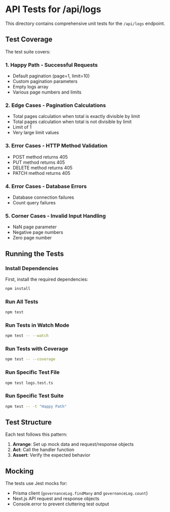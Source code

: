 # API Tests for /api/logs

This directory contains comprehensive unit tests for the `/api/logs` endpoint.

## Test Coverage

The test suite covers:

### 1. **Happy Path - Successful Requests**
- Default pagination (page=1, limit=10)
- Custom pagination parameters
- Empty logs array
- Various page numbers and limits

### 2. **Edge Cases - Pagination Calculations**
- Total pages calculation when total is exactly divisible by limit
- Total pages calculation when total is not divisible by limit
- Limit of 1
- Very large limit values

### 3. **Error Cases - HTTP Method Validation**
- POST method returns 405
- PUT method returns 405
- DELETE method returns 405
- PATCH method returns 405

### 4. **Error Cases - Database Errors**
- Database connection failures
- Count query failures

### 5. **Corner Cases - Invalid Input Handling**
- NaN page parameter
- Negative page numbers
- Zero page number

## Running the Tests

### Install Dependencies

First, install the required dependencies:

```bash
npm install
```

### Run All Tests

```bash
npm test
```

### Run Tests in Watch Mode

```bash
npm test -- --watch
```

### Run Tests with Coverage

```bash
npm test -- --coverage
```

### Run Specific Test File

```bash
npm test logs.test.ts
```

### Run Specific Test Suite

```bash
npm test -- -t "Happy Path"
```

## Test Structure

Each test follows this pattern:

1. **Arrange**: Set up mock data and request/response objects
2. **Act**: Call the handler function
3. **Assert**: Verify the expected behavior

## Mocking

The tests use Jest mocks for:
- Prisma client (`governanceLog.findMany` and `governanceLog.count`)
- Next.js API request and response objects
- Console.error to prevent cluttering test output

